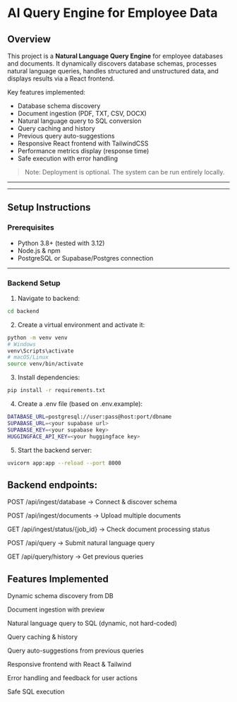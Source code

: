 # AI Query Engine for Employee Data

## Overview

This project is a **Natural Language Query Engine** for employee databases and documents. It dynamically discovers database schemas, processes natural language queries, handles structured and unstructured data, and displays results via a React frontend.

Key features implemented:
- Database schema discovery
- Document ingestion (PDF, TXT, CSV, DOCX)
- Natural language query to SQL conversion
- Query caching and history
- Previous query auto-suggestions
- Responsive React frontend with TailwindCSS
- Performance metrics display (response time)
- Safe execution with error handling

> Note: Deployment is optional. The system can be run entirely locally.

---


---

## Setup Instructions

### Prerequisites

- Python 3.8+ (tested with 3.12)
- Node.js & npm
- PostgreSQL or Supabase/Postgres connection

---

### Backend Setup

1. Navigate to backend:

```bash
cd backend
```
2. Create a virtual environment and activate it:

```bash
python -m venv venv
# Windows
venv\Scripts\activate
# macOS/Linux
source venv/bin/activate
```

3. Install dependencies:

```bash
pip install -r requirements.txt
```

4. Create a .env file (based on .env.example):

```bash
DATABASE_URL=postgresql://user:pass@host:port/dbname
SUPABASE_URL=<your supabase url>
SUPABASE_KEY=<your supabase key>
HUGGINGFACE_API_KEY=<your huggingface key>
```

5. Start the backend server:

```bash
uvicorn app:app --reload --port 8000
```


## Backend endpoints:

POST /api/ingest/database → Connect & discover schema

POST /api/ingest/documents → Upload multiple documents

GET /api/ingest/status/{job_id} → Check document processing status

POST /api/query → Submit natural language query

GET /api/query/history → Get previous queries


## Features Implemented

Dynamic schema discovery from DB

Document ingestion with preview

Natural language query to SQL (dynamic, not hard-coded)

Query caching & history

Query auto-suggestions from previous queries

Responsive frontend with React & Tailwind

Error handling and feedback for user actions

Safe SQL execution
